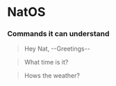 # NatOS

### Commands it can understand

> Hey Nat, --Greetings--

> What time is it?

> Hows the weather?
